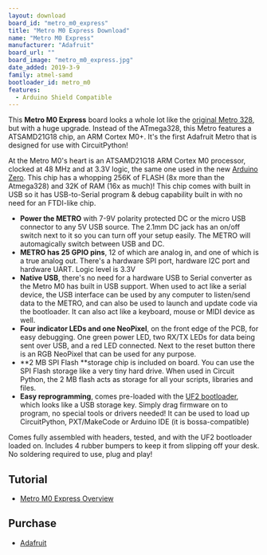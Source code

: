 ```yaml
---
layout: download
board_id: "metro_m0_express"
title: "Metro M0 Express Download"
name: "Metro M0 Express"
manufacturer: "Adafruit"
board_url: ""
board_image: "metro_m0_express.jpg"
date_added: 2019-3-9
family: atmel-samd
bootloader_id: metro_m0
features:
  - Arduino Shield Compatible
---
```


This **Metro M0 Express** board looks a whole lot like the [original Metro 328](https://www.adafruit.com/product/2488), but with a huge upgrade. Instead of the ATmega328, this Metro features a ATSAMD21G18 chip, an ARM Cortex M0+. It's the first Adafruit Metro that is designed for use with CircuitPython! 

At the Metro M0's heart is an ATSAMD21G18 ARM Cortex M0 processor, clocked at 48 MHz and at 3.3V logic, the same one used in the new [Arduino Zero](https://www.adafruit.com/products/2843). This chip has a whopping 256K of FLASH (8x more than the Atmega328) and 32K of RAM (16x as much)! This chip comes with built in USB so it has USB-to-Serial program & debug capability built in with no need for an FTDI-like chip.

*   **Power the METRO** with 7-9V polarity protected DC or the micro USB connector to any 5V USB source. The 2.1mm DC jack has an on/off switch next to it so you can turn off your setup easily. The METRO will automagically switch between USB and DC.
*   **METRO has 25 GPIO pins**, 12 of which are analog in, and one of which is a true analog out. There's a hardware SPI port, hardware I2C port and hardware UART. Logic level is 3.3V
*   **Native USB**, there's no need for a hardware USB to Serial converter as the Metro M0 has built in USB support. When used to act like a serial device, the USB interface can be used by any computer to listen/send data to the METRO, and can also be used to launch and update code via the bootloader. It can also act like a keyboard, mouse or MIDI device as well.
*   **Four indicator LEDs and one NeoPixel**, on the front edge of the PCB, for easy debugging. One green power LED, two RX/TX LEDs for data being sent over USB, and a red LED connected. Next to the reset button there is an RGB NeoPixel that can be used for any purpose.
*   **2 MB SPI Flash **storage chip is included on board. You can use the SPI Flash storage like a very tiny hard drive. When used in Circuit Python, the 2 MB flash acts as storage for all your scripts, libraries and files.
*   **Easy reprogramming**, comes pre-loaded with the [UF2 bootloader](https://learn.adafruit.com/adafruit-metro-m0-express-designed-for-circuitpython/uf2-bootloader), which looks like a USB storage key. Simply drag firmware on to program, no special tools or drivers needed! It can be used to load up CircuitPython, PXT/MakeCode or Arduino IDE (it is bossa-compatible)

Comes fully assembled with headers, tested, and with the UF2 bootloader loaded on. Includes 4 rubber bumpers to keep it from slipping off your desk. No soldering required to use, plug and play!

## Tutorial
* [Metro M0 Express Overview](https://learn.adafruit.com/adafruit-metro-m0-express-designed-for-circuitpython/overview)

## Purchase
* [Adafruit](https://www.adafruit.com/product/3505)
